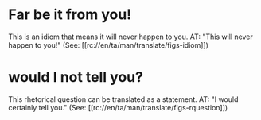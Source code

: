 # Far be it from you!

This is an idiom that means it will never happen to you. AT: "This will never happen to you!" (See: [[rc://en/ta/man/translate/figs-idiom]])

# would I not tell you?

This rhetorical question can be translated as a statement. AT: "I would certainly tell you." (See: [[rc://en/ta/man/translate/figs-rquestion]])

